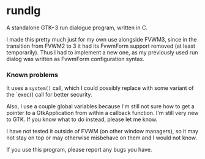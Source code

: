 # rundlg

A standalone GTK+3 run dialogue program, written in C.

I made this pretty much just for my own use alongside FVWM3, since in
the transition from FVWM2 to 3 it had its FvwmForm support removed (at least
temporarily). Thus I had to implement a new one, as my previously used run
dialog was written as FvwmForm configuration syntax.

### Known problems

It uses a `system()` call, which I could possibly replace with some variant of
the `exec() call for better security. 

Also, I use a couple global variables because I'm still not sure how to get a
pointer to a GtkApplication from within a callback function. I'm still very
new to GTK. If you know what to do instead, please let me know.

I have not tested it outside of FVWM (on other window managers), so it may not
stay on top or may otherwise misbehave on them and I would not know.

If you use this program, please report any bugs you have.

